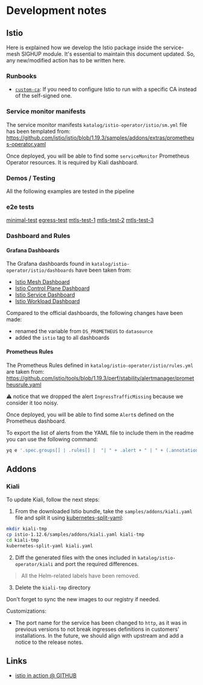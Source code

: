 # Development notes

## Istio

Here is explained how we develop the Istio package inside the service-mesh SIGHUP module. It's essential to
maintain this document updated. So, any new/modified action has to be written here.

### Runbooks

- [`custom-ca`](../../docs/development/custom-ca/): If you need to configure Istio to run with a specific CA
  instead of the self-signed one.

### Service monitor manifests

The service monitor manifests `katalog/istio-operator/istio/sm.yml` file has been templated from:
<https://github.com/istio/istio/blob/1.19.3/samples/addons/extras/prometheus-operator.yaml>

Once deployed, you will be able to find some `serviceMonitor` Prometheus Operator resources. It is required by Kiali dashboard.

### Demos / Testing

All the following examples are tested in the pipeline

### e2e tests

[minimal-test](../../katalog/tests/istio-operator/istio-minimal.sh)
[egress-test](../../katalog/tests/istio-operator/istio-egress-external-services.sh)
[mtls-test-1](../../katalog/tests/istio-operator/istio-citadel-authn-1.sh)
[mtls-test-2](../../katalog/tests/istio-operator/istio-citadel-authn-2.sh)
[mtls-test-3](../../katalog/tests/istio-operator/istio-citadel-authn-3.sh)

### Dashboard and Rules

#### Grafana Dashboards

The Grafana dashboards found in `katalog/istio-operator/istio/dashboards` have been taken from:

- [Istio Mesh Dashboard](https://grafana.com/grafana/dashboards/7639-istio-mesh-dashboard)
- [Istio Control Plane Dashboard](https://grafana.com/grafana/dashboards/7645-istio-control-plane-dashboard/)
- [Istio Service Dashboard](https://grafana.com/grafana/dashboards/7636-istio-service-dashboard)
- [Istio Workload Dashboard](https://grafana.com/grafana/dashboards/7630-istio-workload-dashboard)

Compared to the official dashboards, the following changes have been made:

- renamed the variable from `DS_PROMETHEUS` to `datasource`
- added the `istio` tag to all dashboards

#### Prometheus Rules

The Prometheus Rules defined in `katalog/istio-operator/istio/rules.yml` are taken from:
<https://github.com/istio/tools/blob/1.19.3/perf/stability/alertmanager/prometheusrule.yaml>

⚠️ notice that we dropped the alert `IngressTrafficMissing` because we consider it too noisy.

Once deployed, you will be able to find some `Alert`s defined on the Prometheus dashboard.

To export the list of alerts from the YAML file to include them in the readme you can use the following command:

```bash
yq e '.spec.groups[] | .rules[] |  "| " + .alert + " | " + (.annotations.summary // "-" | sub("\n",". "))+ " | " + (.annotations.description // "-" | sub("\n",". ")) + " |"' katalog/istio-operator/istio/rules.yml
```

## Addons

### Kiali

To update Kiali, follow the next steps:

1. From the downloaded Istio bundle, take the `samples/addons/kiali.yaml` file and split it using [kubernetes-split-yaml](https://github.com/mogensen/kubernetes-split-yaml):

```bash
mkdir kiali-tmp
cp istio-1.12.6/samples/addons/kiali.yaml kiali-tmp
cd kiali-tmp
kubernetes-split-yaml kiali.yaml
```

2. Diff the generated files with the ones included in `katalog/istio-operator/kiali` and port the required differences.

> All the Helm-related labels have been removed.

3. Delete the `kiali-tmp` directory

Don't forget to sync the new images to our registry if needed.

Customizations:

- The port name for the service has been changed to `http`, as it was in previous versions to not break ingresses definitions in customers' installations. In the future, we should align with upstream and add a notice to the release notes.

## Links

- [istio in action @ GITHUB](https://github.com/istioinaction/book-source-code)
